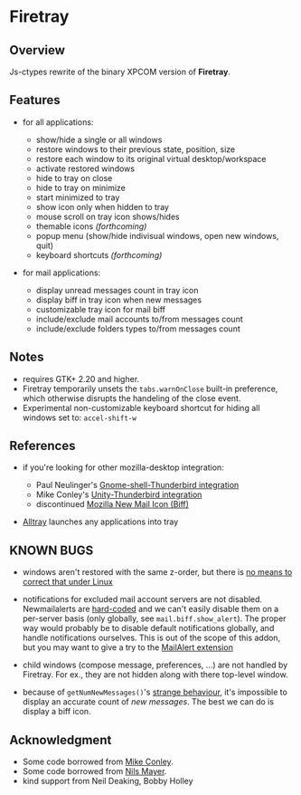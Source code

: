Firetray
=======

Overview
--------

Js-ctypes rewrite of the binary XPCOM version of **Firetray**.

Features
--------

* for all applications:
  * show/hide a single or all windows
  * restore windows to their previous state, position, size
  * restore each window to its original virtual desktop/workspace
  * activate restored windows
  * hide to tray on close
  * hide to tray on minimize
  * start minimized to tray
  * show icon only when hidden to tray
  * mouse scroll on tray icon shows/hides
  * themable icons *(forthcoming)*
  * popup menu (show/hide indivisual windows, open new windows, quit)
  * keyboard shortcuts *(forthcoming)*

* for mail applications:
  * display unread messages count in tray icon
  * display biff in tray icon when new messages
  * customizable tray icon for mail biff
  * include/exclude mail accounts to/from messages count
  * include/exclude folders types to/from messages count

Notes
-----

* requires GTK+ 2.20 and higher.
* Firetray temporarily unsets the `tabs.warnOnClose` built-in preference, which otherwise disrupts the handeling of the close event.
* Experimental non-customizable keyboard shortcut for hiding all windows set to: `accel-shift-w`

References
----------

* if you're looking for other mozilla-desktop integration:
  * Paul Neulinger's [Gnome-shell-Thunderbird integration](https://github.com/tanwald/gnome-shell-extension-thunderbird-integration "gnome-shell-thunderbird integration")
  * Mike Conley's
    [Unity-Thunderbird integration](http://mozillalabs.com/messaging/messaging-menu/
    "Unity-Thunderbird integration")
  * discontinued [Mozilla New Mail Icon (Biff)](https://addons.mozilla.org/fr/thunderbird/addon/new-mail-icon/)

* [Alltray](http://alltray.trausch.us/ "alltray") launches any applications
  into tray

KNOWN BUGS
----------

* windows aren't restored with the same z-order, but there is [no means to correct that under Linux](https://bugzilla.mozilla.org/show_bug.cgi?id=156333 "GetZOrderDOMWindowEnumerator is broken on Linux")

* notifications for excluded mail account servers are not
  disabled. Newmailalerts are
  [hard-coded](http://mxr.mozilla.org/comm-central/find?string=content/newmailalert)
  and we can't easily disable them on a per-server basis (only globally, see
  `mail.biff.show_alert`). The proper way would probably be to disable default
  notifications globally, and handle notifications ourselves. This is out of
  the scope of this addon, but you may want to give a try to the
  [MailAlert extension](https://addons.mozilla.org/en-US/thunderbird/addon/mailbox-alert/)

* child windows (compose message, preferences, ...)  are not handled by
  Firetray. For ex., they are not hidden along with there top-level window.

* because of `getNumNewMessages()`'s
  [strange behaviour](https://bugzilla.mozilla.org/show_bug.cgi?id=727460),
  it's impossible to display an accurate count of *new messages*. The best we
  can do is display a biff icon.

Acknowledgment
--------------

* Some code borrowed from [Mike Conley](http://mzl.la/messagingmenu "Thanks Mike").
* Some code borrowed from
  [Nils Mayer](https://addons.mozilla.org/fr/firefox/addon/minimizetotray-revived/
  "MinToTrayR addon page").
* kind support from Neil Deaking, Bobby Holley

